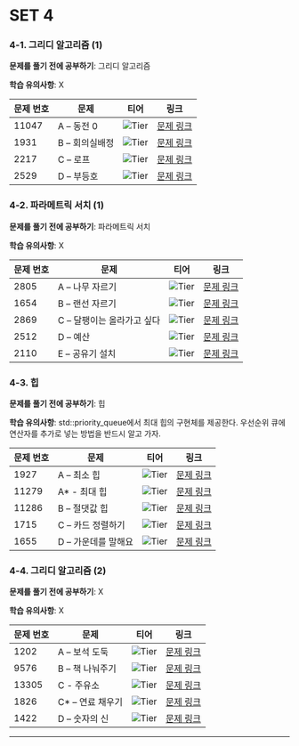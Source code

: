 # SET 4

### 4-1. 그리디 알고리즘 (1)

**문제를 풀기 전에 공부하기**: 그리디 알고리즘

**학습 유의사항**: X

| 문제 번호 | 문제 | 티어 | 링크 |
|------|------|------|------|
| 11047 | A – 동전 0 | ![Tier](https://d2gd6pc034wcta.cloudfront.net/tier/7.svg) | [문제 링크](https://www.acmicpc.net/problem/11047) |
| 1931 | B – 회의실배정 | ![Tier](https://d2gd6pc034wcta.cloudfront.net/tier/11.svg) | [문제 링크](https://www.acmicpc.net/problem/1931) |
| 2217 | C – 로프 | ![Tier](https://d2gd6pc034wcta.cloudfront.net/tier/7.svg) | [문제 링크](https://www.acmicpc.net/problem/2217) |
| 2529 | D – 부등호 | ![Tier](https://d2gd6pc034wcta.cloudfront.net/tier/10.svg) | [문제 링크](https://www.acmicpc.net/problem/2529) |

### 4-2. 파라메트릭 서치 (1)

**문제를 풀기 전에 공부하기**: 파라메트릭 서치

**학습 유의사항**: X

| 문제 번호 | 문제 | 티어 | 링크 |
|------|------|------|------|
| 2805 | A – 나무 자르기 | ![Tier](https://d2gd6pc034wcta.cloudfront.net/tier/9.svg) | [문제 링크](https://www.acmicpc.net/problem/2805) |
| 1654 | B – 랜선 자르기 | ![Tier](https://d2gd6pc034wcta.cloudfront.net/tier/9.svg) | [문제 링크](https://www.acmicpc.net/problem/1654) |
| 2869 | C – 달팽이는 올라가고 싶다 | ![Tier](https://d2gd6pc034wcta.cloudfront.net/tier/5.svg) | [문제 링크](https://www.acmicpc.net/problem/2869) |
| 2512 | D – 예산 | ![Tier](https://d2gd6pc034wcta.cloudfront.net/tier/9.svg) | [문제 링크](https://www.acmicpc.net/problem/2512) |
| 2110 | E – 공유기 설치 | ![Tier](https://d2gd6pc034wcta.cloudfront.net/tier/12.svg) | [문제 링크](https://www.acmicpc.net/problem/2110) |

### 4-3. 힙

**문제를 풀기 전에 공부하기**: 힙

**학습 유의사항**: std::priority_queue에서 최대 힙의 구현체를 제공한다. 우선순위 큐에 연산자를 추가로 넣는 방법을 반드시 알고 가자.

| 문제 번호 | 문제 | 티어 | 링크 |
|------|------|------|------|
| 1927 | A – 최소 힙 | ![Tier](https://d2gd6pc034wcta.cloudfront.net/tier/9.svg) | [문제 링크](https://www.acmicpc.net/problem/1927) |
| 11279 | A* - 최대 힙 | ![Tier](https://d2gd6pc034wcta.cloudfront.net/tier/9.svg) | [문제 링크](https://www.acmicpc.net/problem/11279) |
| 11286 | B – 절댓값 힙 | ![Tier](https://d2gd6pc034wcta.cloudfront.net/tier/10.svg) | [문제 링크](https://www.acmicpc.net/problem/11286) |
| 1715 | C – 카드 정렬하기 | ![Tier](https://d2gd6pc034wcta.cloudfront.net/tier/12.svg) | [문제 링크](https://www.acmicpc.net/problem/1715) |
| 1655 | D – 가운데를 말해요 | ![Tier](https://d2gd6pc034wcta.cloudfront.net/tier/14.svg) | [문제 링크](https://www.acmicpc.net/problem/1655) |

### 4-4. 그리디 알고리즘 (2)

**문제를 풀기 전에 공부하기**: X

**학습 유의사항**: X

| 문제 번호 | 문제 | 티어 | 링크 |
|------|------|------|------|
| 1202 | A – 보석 도둑 | ![Tier](https://d2gd6pc034wcta.cloudfront.net/tier/14.svg) | [문제 링크](https://www.acmicpc.net/problem/1202) |
| 9576 | B – 책 나눠주기 | ![Tier](https://d2gd6pc034wcta.cloudfront.net/tier/14.svg) | [문제 링크](https://www.acmicpc.net/problem/9576) |
| 13305 | C - 주유소 | ![Tier](https://d2gd6pc034wcta.cloudfront.net/tier/8.svg) | [문제 링크](https://www.acmicpc.net/problem/13305) |
| 1826 | C* – 연료 채우기 | ![Tier](https://d2gd6pc034wcta.cloudfront.net/tier/14.svg) | [문제 링크](https://www.acmicpc.net/problem/1826) |
| 1422 | D – 숫자의 신 | ![Tier](https://d2gd6pc034wcta.cloudfront.net/tier/17.svg) | [문제 링크](https://www.acmicpc.net/problem/1422) |

---